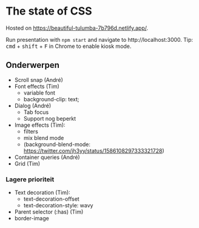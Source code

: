 # The state of CSS

Hosted on https://beautiful-tulumba-7b796d.netlify.app/.

Run presentation with `npm start` and navigate to http://localhost:3000. Tip: <kbd>cmd</kbd> + <kbd>shift</kbd> + <kbd>F</kbd> in Chrome to enable kiosk mode.

## Onderwerpen

- Scroll snap (André)
- Font effects (Tim)
   - variable font
   - background-clip: text;
- Dialog (André)
   - Tab focus
   - Support nog beperkt
- Image effects (Tim):
   - filters
   - mix blend mode
   - (background-blend-mode: https://twitter.com/jh3yy/status/1586108297333321728)
- Container queries (André)
- Grid (Tim)

### Lagere prioriteit

- Text decoration (Tim):
   - text-decoration-offset
   - text-decoration-style: wavy
- Parent selector (:has) (Tim)
- border-image
